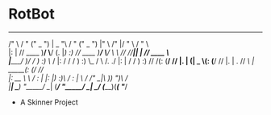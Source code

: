# RotBot
  _______     ______  ___________      _______     ______  ___________      ___      ___  ____              ______    
 /"      \   /    " \("     _   ")    |   _  "\   /    " \("     _   ")    |"  \    /"  |/  " \            /    " \   
|:        | // ____  \)__/  \\__/     (. |_)  :) // ____  \)__/  \\__/      \   \  //  //__|| |           // ____  \  
|_____/   )/  /    ) :)  \\_ /        |:     \/ /  /    ) :)  \\_ /          \\  \/. ./    |: |          /  /    ) :) 
 //      /(: (____/ //   |.  |        (|  _  \\(: (____/ //   |.  |           \.    //    _\  |    _____(: (____/ //  
|:  __   \ \        /    \:  |        |: |_)  :)\        /    \:  |            \\   /    /" \_|\  ))_  ")\        /   
|__|  \___) \"_____/      \__|        (_______/  \"_____/      \__|             \__/    (_______)(_____(  \"_____/    

- A Skinner Project

